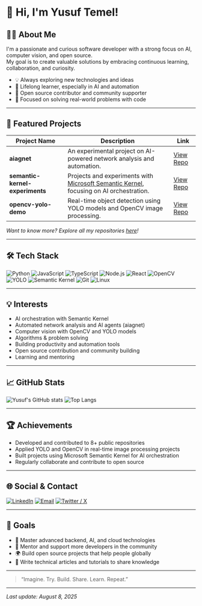 # 👋 Hi, I'm Yusuf Temel!

## 🧑‍💻 About Me
I'm a passionate and curious software developer with a strong focus on AI, computer vision, and open source.  
My goal is to create valuable solutions by embracing continuous learning, collaboration, and curiosity.

- 💡 Always exploring new technologies and ideas
- 🌱 Lifelong learner, especially in AI and automation
- 🧩 Open source contributor and community supporter
- 🎯 Focused on solving real-world problems with code

---

## 🚀 Featured Projects

| Project Name        | Description                                                               | Link                                                           |
|---------------------|---------------------------------------------------------------------------|----------------------------------------------------------------|
| **aiagnet**         | An experimental project on AI-powered network analysis and automation.     | [View Repo](https://github.com/Yusuftmle/aiagnet)              |
| **semantic-kernel-experiments** | Projects and experiments with [Microsoft Semantic Kernel](https://github.com/microsoft/semantic-kernel), focusing on AI orchestration. | [View Repo](https://github.com/Yusuftmle/semantic-kernel-experiments) |
| **opencv-yolo-demo**| Real-time object detection using YOLO models and OpenCV image processing.  | [View Repo](https://github.com/Yusuftmle/opencv-yolo-demo)     |

*Want to know more? Explore all my repositories [here](https://github.com/Yusuftmle?tab=repositories)!*

---

## 🛠️ Tech Stack

![Python](https://img.shields.io/badge/-Python-333?style=flat&logo=python)
![JavaScript](https://img.shields.io/badge/-JavaScript-333?style=flat&logo=javascript)
![TypeScript](https://img.shields.io/badge/-TypeScript-333?style=flat&logo=typescript)
![Node.js](https://img.shields.io/badge/-Node.js-333?style=flat&logo=node.js)
![React](https://img.shields.io/badge/-React-333?style=flat&logo=react)
![OpenCV](https://img.shields.io/badge/-OpenCV-333?style=flat&logo=opencv)
![YOLO](https://img.shields.io/badge/-YOLO-333?style=flat&logo=openai)
![Semantic Kernel](https://img.shields.io/badge/-Semantic%20Kernel-333?style=flat&logo=microsoft)
![Git](https://img.shields.io/badge/-Git-333?style=flat&logo=git)
![Linux](https://img.shields.io/badge/-Linux-333?style=flat&logo=linux)

---

## 💡 Interests

- AI orchestration with Semantic Kernel
- Automated network analysis and AI agents (aiagnet)
- Computer vision with OpenCV and YOLO models
- Algorithms & problem solving
- Building productivity and automation tools
- Open source contribution and community building
- Learning and mentoring

---

## 📈 GitHub Stats

![Yusuf's GitHub stats](https://github-readme-stats.vercel.app/api?username=Yusuftmle&show_icons=true&theme=tokyonight)
![Top Langs](https://github-readme-stats.vercel.app/api/top-langs/?username=Yusuftmle&layout=compact&theme=tokyonight)

---

## 🏆 Achievements

- Developed and contributed to 8+ public repositories
- Applied YOLO and OpenCV in real-time image processing projects
- Built projects using Microsoft Semantic Kernel for AI orchestration
- Regularly collaborate and contribute to open source

---

## 🌐 Social & Contact

[![LinkedIn](https://img.shields.io/badge/-LinkedIn-0077B5?style=flat&logo=linkedin&logoColor=white)](https://linkedin.com/in/YOUR-LINKEDIN)
[![Email](https://img.shields.io/badge/-Email-EA4335?style=flat&logo=gmail&logoColor=white)](mailto:YOUR-EMAIL@gmail.com)
[![Twitter / X](https://img.shields.io/badge/-Twitter-1DA1F2?style=flat&logo=twitter&logoColor=white)](https://twitter.com/YOUR-HANDLE)

---

## 📃 Goals

- 🚀 Master advanced backend, AI, and cloud technologies
- 🤝 Mentor and support more developers in the community
- 🌍 Build open source projects that help people globally
- 📝 Write technical articles and tutorials to share knowledge

---

> “Imagine. Try. Build. Share. Learn. Repeat.”

---

*Last update: August 8, 2025*